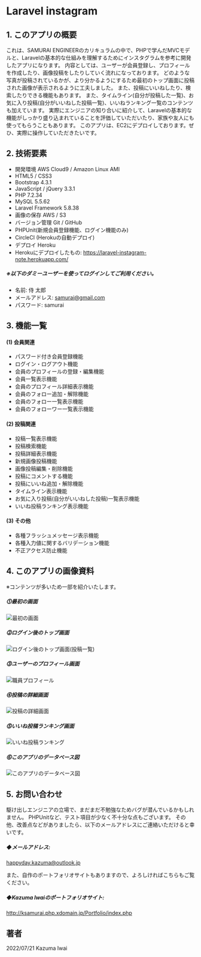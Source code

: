 # Laravel instagram

## 1. このアプリの概要
これは、SAMURAI ENGINEERのカリキュラムの中で、PHPで学んだMVCモデルと、Laravelの基本的な仕組みを理解するためにインスタグラムを参考に開発したアプリになります。
内容としては、ユーザーが会員登録し、プロフィールを作成したり、画像投稿をしたりしていく流れになっております。
どのような写真が投稿されているかが、より分かるようにするため最初のトップ画面に投稿された画像が表示されるように工夫しました。
また、投稿にいいねしたり、検索したりできる機能もあります。
また、タイムライン(自分が投稿した一覧)、お気に入り投稿(自分がいいねした投稿一覧)、いいねランキング一覧のコンテンツも加えています。
実際にエンジニアの知り合いに紹介して、Laravelの基本的な機能がしっかり盛り込まれていることを評価していただいたり、家族や友人にも使ってもらうこともあります。
このアプリは、EC2にデプロイしております。ぜひ、実際に操作していただきたいです。

## 2. 技術要素

- 開発環境 AWS Cloud9 / Amazon Linux AMI
- HTML5 / CSS3
- Bootstrap 4.3.1
- JavaScript / jQuery 3.3.1
- PHP 7.2.34
- MySQL 5.5.62
- Laravel Framework 5.8.38
- 画像の保存 AWS / S3
- バージョン管理 Git / GitHub
- PHPUnit(新規会員登録機能、ログイン機能のみ) 
- CircleCI (Herokuの自動デプロイ)
- デプロイ Heroku
- Herokuにデプロイしたもの: https://laravel-instagram-note.herokuapp.com/

##### ※以下のダミーユーザーを使ってログインしてご利用ください。
- 名前: 侍 太郎
- メールアドレス: samurai@gmail.com
- パスワード: samurai

## 3. 機能一覧
#### (1) 会員関連
- パスワード付き会員登録機能
- ログイン・ログアウト機能
- 会員のプロフィールの登録・編集機能
- 会員一覧表示機能
- 会員のプロフィール詳細表示機能
- 会員のフォロー追加・解除機能
- 会員のフォロー一覧表示機能
- 会員のフォローワー一覧表示機能

#### (2) 投稿関連
- 投稿一覧表示機能
- 投稿検索機能
- 投稿詳細表示機能
- 新規画像投稿機能
- 画像投稿編集・削除機能
- 投稿にコメントする機能
- 投稿にいいね追加・解除機能
- タイムライン表示機能
- お気に入り投稿(自分がいいねした投稿)一覧表示機能
- いいね投稿ランキング表示機能

#### (3) その他
- 各種フラッシュメッセージ表示機能
- 各種入力値に関するバリデーション機能
- 不正アクセス防止機能

## 4. このアプリの画像資料
※コンテンツが多いため一部を紹介いたします。

##### ⓵最初の画面
![最初の画面](/public/images/sample_1.jpg)

##### ⓶ログイン後のトップ画面
![ログイン後のトップ画面(投稿一覧) ](/public/images/sample_2.jpg)

##### ⓷ユーザーのプロフィール画面
![職員プロフィール](/public/images/sample_3.jpg)

##### ⓸投稿の詳細画面
![投稿の詳細画面](/public/images/sample_4.jpg)

##### ⓹いいね投稿ランキング画面
![いいね投稿ランキング](/public/images/sample_5.jpg)

##### ⓺このアプリのデータベース図
![このアプリのデータベース図](/public/images/instagram_database.jpg)

## 5. お問い合わせ
駆け出しエンジニアの立場で、まだまだ不勉強なためバグが潜んでいるかもしれません。
PHPUnitなど、テスト項目が少なく不十分な点もございます。
その他、改善点などがありましたら、以下のメールアドレスにご連絡いただけると幸いです。

##### ◆メールアドレス:
happyday.kazuma@outlook.jp

また、自作のポートフォリオサイトもありますので、よろしければこちらもご覧ください。

##### ◆Kazuma Iwaiのポートフォリオサイト:
http://ksamurai.php.xdomain.jp/Portfolio/index.php

## 著者
2022/07/21 Kazuma Iwai